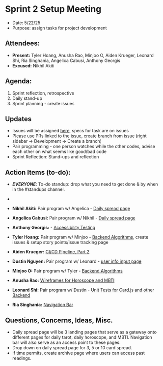 # Sprint 2 Setup Meeting
- Date: 5/22/25
- Purpose: assign tasks for project development

## Attendees:

- **Present:** Tyler Hoang, Anusha Rao, Minjoo O, Aiden Krueger, Leonard Shi, Ria Singhania, Angelica Cabusi, Anthony Georgis
- **Excused:** Nikhil Akiti

## Agenda:

1. Sprint reflection, retrospective
2. Daily stand-up
3. Sprint planning - create issues

## Updates

- Issues will be assigned [here](https://github.com/cse110-sp25-group16/cse110-sp25-group16/issues), specs for task are on issues
- Please use PRs linked to the issue, create branch from issue (right sidebar -> Development -> Create a branch)
- Pair programming - one person watches while the other codes, advise each other on what seems like good/bad code
- Sprint Reflection: Stand-ups and reflection 

## Action Items (to-do):

- **_EVERYONE_**: To-do standup: drop what you need to get done & by when in the #standups channel.
-

- **Nikhil Akiti:** Pair program w/ Angelica - [Daily spread page](https://github.com/cse110-sp25-group16/cse110-sp25-group16/issues/66)
- **Angelica Cabusi:** Pair program w/ Nikhil - [Daily spread page](https://github.com/cse110-sp25-group16/cse110-sp25-group16/issues/66)
- **Anthony Georgis:** - [Accessibility Testing](https://github.com/cse110-sp25-group16/cse110-sp25-group16/issues/69)
- **Tyler Hoang:** Pair program w/ Minjoo - [Backend Algorithms](https://github.com/cse110-sp25-group16/cse110-sp25-group16/issues/64), create issues & setup story points/issue tracking page
- **Aiden Krueger:** [CI/CD Pipeline, Part 2](https://github.com/cse110-sp25-group16/cse110-sp25-group16/issues/63)
- **Dustin Nguyen:** Pair program w/ Leonard - [user info input page](https://github.com/cse110-sp25-group16/cse110-sp25-group16/issues/68)
- **Minjoo O:** Pair program w/ Tyler - [Backend Algorithms](https://github.com/cse110-sp25-group16/cse110-sp25-group16/issues/64)
- **Anusha Rao:** [Wireframes for Horoscope and MBTI](https://github.com/cse110-sp25-group16/cse110-sp25-group16/issues/65)
- **Leonard Shi:** Pair program w/ Dustin - [Unit Tests for Card.js and other Backend](https://github.com/cse110-sp25-group16/cse110-sp25-group16/issues/68)
- **Ria Singhania:** [Navigation Bar](https://github.com/cse110-sp25-group16/cse110-sp25-group16/issues/67)

## Questions, Concerns, Ideas, Misc.
- Daily spread page will be 3 landing pages that serve as a gateway onto different pages for daily tarot, daily horoscope, and MBTI. Navigation bar will also serve as an access point to these pages.
- Drop down on daily spread page for 3, 5 or 10 card spread.
- If time permits, create archive page where users can access past readings.
